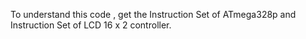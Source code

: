 To understand this code , get the Instruction Set of ATmega328p and Instruction Set of LCD 16 x 2 controller.
